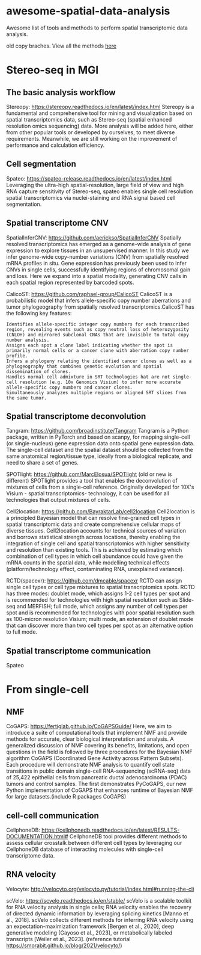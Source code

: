 # awesome-spatial-data-analysis
Awesome list of tools and methods to perform spatial transcriptomic data analysis.

old copy braches.
View all the methods <a href="https://htmlpreview.github.io/?https://github.com/drieslab/awesome-spatial-data-analysis/blob/main/review_spat_trns_methods.html">here</a>

# Stereo-seq in MGI

## The basic analysis workflow

Stereopy: https://stereopy.readthedocs.io/en/latest/index.html
Stereopy is a fundamental and comprehensive tool for mining and visualization based on spatial transcriptomics data, such as Stereo-seq (spatial enhanced resolution omics sequencing) data. More analysis will be added here, either from other popular tools or developed by ourselves, to meet diverse requirements. Meanwhile, we are still working on the improvement of performance and calculation efficiency.

## Cell segmentation

Spateo: https://spateo-release.readthedocs.io/en/latest/index.html
Leveraging the ultra-high spatial-resolution, large field of view and high RNA capture sensitivity of Stereo-seq, spateo enables single cell resolution spatial transcriptomics via nuclei-staining and RNA signal based cell segmentation.

## Spatial transcriptome CNV

SpatialInferCNV: https://github.com/aerickso/SpatialInferCNV
Spatially resolved transcriptomics has emerged as a genome-wide analysis of gene expression to explore tissues in an unsupervised manner. In this study we infer genome-wide copy-number variations (CNV) from spatially resolved mRNA profiles in situ. Gene expression has previously been used to infer CNVs in single cells, successfully identifying regions of chromosomal gain and loss. Here we expand into a spatial modality, generating CNV calls in each spatial region represented by barcoded spots.

CalicoST: https://github.com/raphael-group/CalicoST
CalicoST is a probabilistic model that infers allele-specific copy number aberrations and tumor phylogeography from spatially resolved transcriptomics.CalicoST has the following key features:

    Identifies allele-specific integer copy numbers for each transcribed region, revealing events such as copy neutral loss of heterozygosity (CNLOH) and mirrored subclonal CNAs that are invisible to total copy number analysis.
    Assigns each spot a clone label indicating whether the spot is primarily normal cells or a cancer clone with aberration copy number profile.
    Infers a phylogeny relating the identified cancer clones as well as a phylogeography that combines genetic evolution and spatial dissemination of clones.
    Handles normal cell admixture in SRT technologies hat are not single-cell resolution (e.g. 10x Genomics Visium) to infer more accurate allele-specific copy numbers and cancer clones.
    Simultaneously analyzes multiple regions or aligned SRT slices from the same tumor.

## Spatial transcriptome deconvolution

Tangram: https://github.com/broadinstitute/Tangram
Tangram is a Python package, written in PyTorch and based on scanpy, for mapping single-cell (or single-nucleus) gene expression data onto spatial gene expression data. The single-cell dataset and the spatial dataset should be collected from the same anatomical region/tissue type, ideally from a biological replicate, and need to share a set of genes. 

SPOTlight: https://github.com/MarcElosua/SPOTlight (old or new is different)
SPOTlight provides a tool that enables the deconvolution of mixtures of cells from a single-cell reference. Originally developed for 10X's Visium - spatial transcriptomics- technology, it can be used for all technologies that output mixtures of cells. 

Cell2location: https://github.com/BayraktarLab/cell2location
Cell2location is a principled Bayesian model that can resolve fine-grained cell types in spatial transcriptomic data and create comprehensive cellular maps of diverse tissues. Cell2location accounts for technical sources of variation and borrows statistical strength across locations, thereby enabling the integration of single cell and spatial transcriptomics with higher sensitivity and resolution than existing tools. This is achieved by estimating which combination of cell types in which cell abundance could have given the mRNA counts in the spatial data, while modelling technical effects (platform/technology effect, contaminating RNA, unexplained variance).

RCTD(spacexr): https://github.com/dmcable/spacexr
RCTD can assign single cell types or cell type mixtures to spatial transcriptomics spots. RCTD has three modes: doublet mode, which assigns 1-2 cell types per spot and is recommended for technologies with high spatial resolution such as Slide-seq and MERFISH; full mode, which assigns any number of cell types per spot and is recommended for technologies with poor spatial resolution such as 100-micron resolution Visium; multi mode, an extension of doublet mode that can discover more than two cell types per spot as an alternative option to full mode.

## Spatial transcriptome communication

Spateo

# From single-cell
## NMF
CoGAPS: https://fertiglab.github.io/CoGAPSGuide/
Here, we aim to introduce a suite of computational tools that implement NMF and provide methods for accurate, clear biological interpretation and analysis. A generalized discussion of NMF covering its benefits, limitations, and open questions in the field is followed by three procedures for the Bayesian NMF algorithm CoGAPS (Coordinated Gene Activity across Pattern Subsets). Each procedure will demonstrate NMF analysis to quantify cell state transitions in public domain single-cell RNA-sequencing (scRNA-seq) data of 25,422 epithelial cells from pancreatic ductal adenocarcinoma (PDAC) tumors and control samples. The first demonstrates PyCoGAPS, our new Python implementation of CoGAPS that enhances runtime of Bayesian NMF for large datasets.(include R packages CoGAPS)

## cell-cell communication
CellphoneDB: https://cellphonedb.readthedocs.io/en/latest/RESULTS-DOCUMENTATION.html#
CellphoneDB tool provides different methods to assess cellular crosstalk between different cell types by leveraging our CellphoneDB database of interacting molecules with single-cell transcriptome data.

## RNA velocity
Velocyte: http://velocyto.org/velocyto.py/tutorial/index.html#running-the-cli

scVelo: https://scvelo.readthedocs.io/en/stable/
scVelo is a scalable toolkit for RNA velocity analysis in single cells; RNA velocity enables the recovery of directed dynamic information by leveraging splicing kinetics [Manno et al., 2018]. scVelo collects different methods for inferring RNA velocity using an expectation-maximization framework [Bergen et al., 2020], deep generative modeling [Gayoso et al., 2023], or metabolically labeled transcripts [Weiler et al., 2023].
(reference tutorial https://smorabit.github.io/blog/2021/velocyto/)





